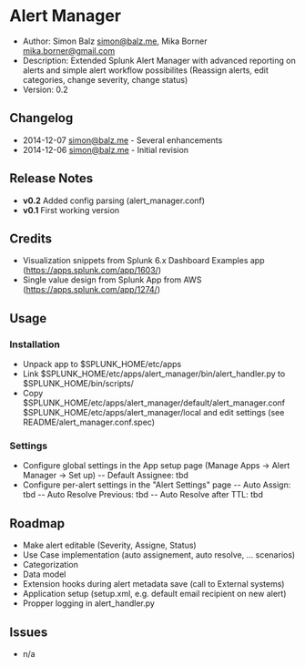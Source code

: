# Alert Manager
- Author:		Simon Balz <simon@balz.me>, Mika Borner <mika.borner@gmail.com>
- Description:	Extended Splunk Alert Manager with advanced reporting on alerts and simple alert workflow possibilites (Reassign alerts, edit categories, change severity, change status)
- Version: 		0.2

## Changelog
- 2014-12-07 simon@balz.me - Several enhancements
- 2014-12-06 simon@balz.me - Initial revision  

## Release Notes
- **v0.2** Added config parsing (alert_manager.conf)
- **v0.1** First working version

## Credits
- Visualization snippets from Splunk 6.x Dashboard Examples app (https://apps.splunk.com/app/1603/)
- Single value design from Splunk App from AWS (https://apps.splunk.com/app/1274/)

## Usage
### Installation
- Unpack app to $SPLUNK_HOME/etc/apps
- Link $SPLUNK_HOME/etc/apps/alert_manager/bin/alert_handler.py to $SPLUNK_HOME/bin/scripts/
- Copy $SPLUNK_HOME/etc/apps/alert_manager/default/alert_manager.conf $SPLUNK_HOME/etc/apps/alert_manager/local and edit settings (see README/alert_manager.conf.spec)

### Settings
- Configure global settings in the App setup page (Manage Apps -> Alert Manager -> Set up)
-- Default Assignee: tbd
- Configure per-alert settings in the "Alert Settings" page
-- Auto Assign: tbd
-- Auto Resolve Previous: tbd
-- Auto Resolve after TTL: tbd

## Roadmap
- Make alert editable (Severity, Assigne, Status)
- Use Case implementation (auto assignement, auto resolve, ... scenarios)
- Categorization
- Data model
- Extension hooks during alert metadata save (call to External systems)
- Application setup (setup.xml, e.g. default email recipient on new alert)
- Propper logging in alert_handler.py

## Issues
- n/a
